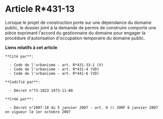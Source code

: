 # Article R*431-13

Lorsque le projet de construction porte sur une dépendance du domaine public, le dossier joint à la demande de permis de
construire comporte une pièce exprimant l'accord du gestionnaire du domaine pour engager la procédure d'autorisation
d'occupation temporaire du domaine public.

**Liens relatifs à cet article**

	**Cité par**:

	  - Code de l'urbanisme - art. R*431-33-1 (V)
	  - Code de l'urbanisme - art. R*431-4 (VD)
	  - Code de l'urbanisme - art. R*441-6 (VD)

	**Codifié par**:

	  - Décret n°73-1023 1973-11-08

	**Créé par**:

	  - Décret n°2007-18 du 5 janvier 2007 - art. 9 () JORF 6 janvier 2007 en vigueur le 1er octobre 2007

